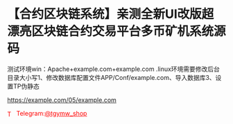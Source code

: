 # 【合约区块链系统】亲测全新UI改版超漂亮区块链合约交易平台多币矿机系统源码

测试环境win：Apache+example.com+example.com .linux环境需要修改后台目录大小写1、修改数据库配置文件APP/Conf/example.com、导入数据库3、设置TP伪静态

https://example.com/05/example.com


<p style="color: red;"><img src="https://cdn-icons-png.flaticon.com/512/2111/2111646.png" alt="Telegram Icon" style="width: 16px; vertical-align: middle; margin-right: 5px;">Telegram:<a href="https://t.me/tgymw_shop" style="color: red;">@tgymw_shop</a></p>
